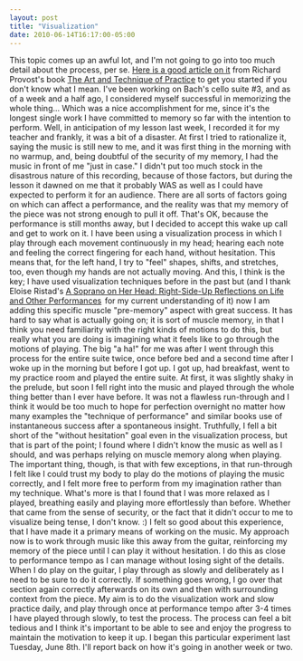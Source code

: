 ```yaml
---
layout: post
title: "Visualization"
date: 2010-06-14T16:17:00-05:00
---
```


This topic comes up an awful lot, and I'm not going to go into too much detail about the process, per se. <a href="http://www.egta.co.uk/content/visualization">Here is a good article on it</a> from Richard Provost's book <a href="http://www.amazon.com/Technique-Practice-Music-Sales-America/dp/096278320X?ie=UTF8&amp;tag=willisguitabl-20&amp;link_code=btl&amp;camp=213689&amp;creative=392969" target="_blank">The Art and Technique of Practice</a> to get you started if you don't know what I mean.
I've been working on Bach's cello suite #3, and as of a week and a half ago, I considered myself successful in memorizing the whole thing... Which was a nice accomplishment for me, since it's the longest single work I have committed to memory so far with the intention to perform. Well, in anticipation of my lesson last week, I recorded it for my teacher and frankly, it was a bit of a disaster.
At first I tried to rationalize it, saying the music is still new to me, and it was first thing in the morning with no warmup, and, being doubtful of the security of my memory, I had the music in front of me "just in case." I didn't put too much stock in the disastrous nature of this recording, because of those factors, but during the lesson it dawned on me that it probably WAS as well as I could have expected to perform it for an audience. There are all sorts of factors going on which can affect a performance, and the reality was that my memory of the piece was not strong enough to pull it off.
That's OK, because the performance is still months away, but I decided to accept this wake up call and get to work on it. I have been using a visualization process in which I play through each movement continuously in my head; hearing each note and feeling the correct fingering for each hand, without hesitation. This means that, for the left hand, I try to "feel" shapes, shifts, and stretches, too, even though my hands are not actually moving. And this, I think is the key; I have used visualization techniques before in the past but (and I thank Eloise Ristad's <a href="http://www.amazon.com/Soprano-Her-Head-Right-Side-Up-Performances/dp/0911226214?ie=UTF8&amp;tag=willisguitabl-20&amp;link_code=btl&amp;camp=213689&amp;creative=392969" target="_blank">A Soprano on Her Head: Right-Side-Up Reflections on Life and Other Performances</a><img alt="" border="0" height="1" src="http://www.assoc-amazon.com/e/ir?t=willisguitabl-20&amp;l=btl&amp;camp=213689&amp;creative=392969&amp;o=1&amp;a=0911226214" style="border: medium none ! important; margin: 0px ! important; padding: 0px ! important;" width="1" /><img alt="" border="0" height="1" src="http://www.assoc-amazon.com/e/ir?t=willisguitabl-20&amp;l=btl&amp;camp=213689&amp;creative=392969&amp;o=1&amp;a=0911226214" style="border: medium none ! important; margin: 0px ! important; padding: 0px ! important;" width="1" /> for my current understanding of it) now I am adding this specific muscle "pre-memory" aspect with great success. It has hard to say what is actually going on; it is sort of muscle memory, in that I think you need familiarity with the right kinds of motions to do this, but really what you are doing is imagining what it feels like to go through the motions of playing.
The big "a ha!" for me was after I went through this process for the entire suite twice, once before bed and a second time after I woke up in the morning but before I got up. I got up, had breakfast, went to my practice room and played the entire suite. At first, it was slightly shaky in the prelude, but soon I fell right into the music and played through the whole thing better than I ever have before.
It was not a flawless run-through and I think it would be too much to hope for perfection overnight no matter how many examples the "technique of performance" and similar books use of instantaneous success after a spontaneous insight. Truthfully, I fell a bit short of the "without hesitation" goal even in the visualization process, but that is part of the point; I found where I didn't know the music as well as I should, and was perhaps relying on muscle memory along when playing.
The important thing, though, is that with few exceptions, in that run-through I felt like I could trust my body to play do the motions of playing the music correctly, and I felt more free to perform from my imagination rather than my technique. What's more is that I found that I was more relaxed as I played, breathing easily and playing more effortlessly than before. Whether that came from the sense of security, or the fact that it didn't occur to me to visualize being tense, I don't know. :)
I felt so good about this experience, that I have made it a primary means of working on the music. My approach now is to work through music like this away from the guitar, reinforcing my memory of the piece until I can play it without hesitation. I do this as close to performance tempo as I can manage without losing sight of the details. When I do play on the guitar, I play through as slowly and deliberately as I need to be sure to do it correctly. If something goes wrong, I go over that section again correctly afterwards on its own and then with surrounding context from the piece.
My aim is to do the visualization work and slow practice daily, and play through once at performance tempo after 3-4 times I have played through slowly, to test the process. The process can feel a bit tedious and I think it's important to be able to see and enjoy the progress to maintain the motivation to keep it up.
I began this particular experiment last Tuesday, June 8th. I'll report back on how it's going in another week or two.


